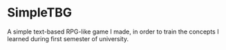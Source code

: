 # SimpleTBG
A simple text-based RPG-like game I made, in order to train the concepts I learned during first semester of university.



